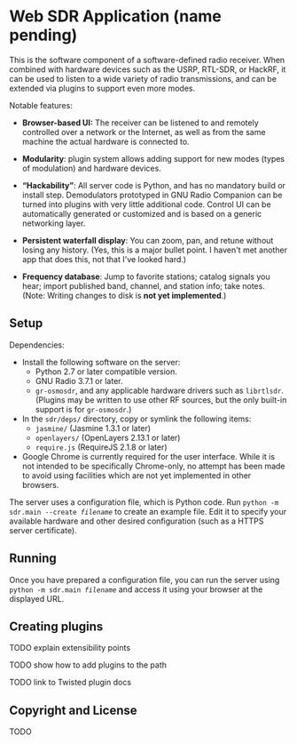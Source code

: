 Web SDR Application (name pending)
==================================

This is the software component of a software-defined radio receiver. When combined with hardware devices such as the USRP, RTL-SDR, or HackRF, it can be used to listen to a wide variety of radio transmissions, and can be extended via plugins to support even more modes.

Notable features:

* **Browser-based UI:** The receiver can be listened to and remotely controlled over a network or the Internet, as well as from the same machine the actual hardware is connected to.

* **Modularity**: plugin system allows adding support for new modes (types of modulation) and hardware devices.

* **“Hackability”**: All server code is Python, and has no mandatory build or install step. Demodulators prototyped in GNU Radio Companion can be turned into plugins with very little additional code. Control UI can be automatically generated or customized and is based on a generic networking layer.

* **Persistent waterfall display**: You can zoom, pan, and retune without losing any history. (Yes, this is a major bullet point. I haven't met another app that does this, not that I've looked hard.)

* **Frequency database**: Jump to favorite stations; catalog signals you hear; import published band, channel, and station info; take notes. (Note: Writing changes to disk is **not yet implemented**.)

Setup
-----

Dependencies:

* Install the following software on the server:
    * Python 2.7 or later compatible version.
    * GNU Radio 3.7.1 or later.
    * `gr-osmosdr`, and any applicable hardware drivers such as `librtlsdr`. (Plugins may be written to use other RF sources, but the only built-in support is for `gr-osmosdr`.)
* In the `sdr/deps/` directory, copy or symlink the following items:
    * `jasmine/` (Jasmine 1.3.1 or later)
    * `openlayers/` (OpenLayers 2.13.1 or later)
    * `require.js` (RequireJS 2.1.8 or later)
* Google Chrome is currently required for the user interface. While it is not intended to be specifically Chrome-only, no attempt has been made to avoid using facilities which are not yet implemented in other browsers.

The server uses a configuration file, which is Python code.
Run <code>python -m sdr.main --create <var>filename</var></code> to create an example file.
Edit it to specify your available hardware and other desired configuration (such as a HTTPS server certificate).


Running
-------

Once you have prepared a configuration file, you can run the server using <code>python -m sdr.main <var>filename</var></code> and access it using your browser at the displayed URL.


Creating plugins
----------------


TODO explain extensibility points

TODO show how to add plugins to the path

TODO link to Twisted plugin docs


Copyright and License
---------------------

TODO